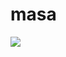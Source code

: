 # masa

[![](https://raw.githubusercontent.com/dmskdlghs213/masa/master/profile-summary-card-output/nord_dark/0-profile-details.svg)](https://github.com/vn7n24fzkq/github-profile-summary-cards)
